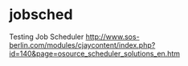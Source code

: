 jobsched
========

Testing Job Scheduler
http://www.sos-berlin.com/modules/cjaycontent/index.php?id=140&page=osource_scheduler_solutions_en.htm
